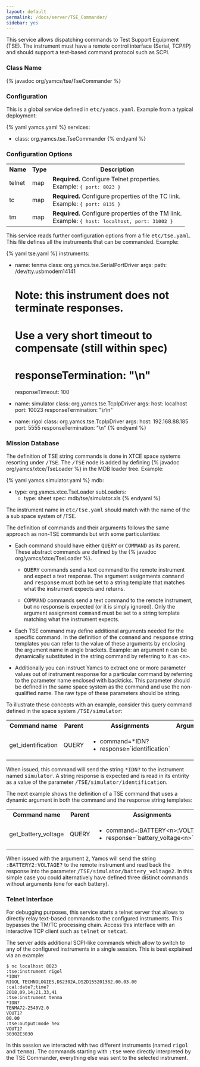 ```yaml
---
layout: default
permalink: /docs/server/TSE_Commander/
sidebar: yes
---
```


This service allows dispatching commands to Test Support Equipment (TSE). The instrument must have a remote control interface (Serial, TCP/IP) and should support a text-based command protocol such as SCPI.

### Class Name
{% javadoc org/yamcs/tse/TseCommander %}

### Configuration

This is a global service defined in <tt>etc/yamcs.yaml</tt>. Example from a typical deployment:

{% yaml yamcs.yaml %}
services:
  - class: org.yamcs.tse.TseCommander
{% endyaml %}

### Configuration Options

<table class="inline">
  <tr>
    <th>Name</th>
    <th>Type</th>
    <th>Description</th>
  </tr>
  <tr>
    <td class="code">telnet</td>
    <td class="code">map</td>
    <td><strong>Required. </strong> Configure Telnet properties.<br>Example: <tt>{ port: 8023 }</tt></td>
  </tr>
  <tr>
    <td class="code">tc</td>
    <td class="code">map</td>
    <td><strong>Required. </strong> Configure properties of the TC link.<br>Example: <tt>{ port: 8135 }</tt></td>
  </tr>
  <tr>
    <td class="code">tm</td>
    <td class="code">map</td>
    <td><strong>Required. </strong> Configure properties of the TM link.<br>Example: <tt>{ host: localhost, port: 31002 }</tt></td>
  </tr>
</table>

This service reads further configuration options from a file <tt>etc/tse.yaml</tt>. This file defines all the instruments that can be commanded. Example:

{% yaml tse.yaml %}
instruments:
  - name: tenma
    class: org.yamcs.tse.SerialPortDriver
    args:
      path: /dev/tty.usbmodem14141
      # Note: this instrument does not terminate responses.
      # Use a very short timeout to compensate (still within spec)
      # responseTermination: "\n"
      responseTimeout: 100

  - name: simulator
    class: org.yamcs.tse.TcpIpDriver
    args:
      host: localhost
      port: 10023
      responseTermination: "\r\n"

  - name: rigol
    class: org.yamcs.tse.TcpIpDriver
    args:
      host: 192.168.88.185
      port: 5555
      responseTermination: "\n"
{% endyaml %}

### Mission Database

The definition of TSE string commands is done in XTCE space systems resorting under <tt>/TSE</tt>. The <tt>/TSE</tt> node is added by defining {% javadoc org/yamcs/xtce/TseLoader %} in the MDB loader tree. Example:


{% yaml yamcs.simulator.yaml %}
mdb:
  - type: org.yamcs.xtce.TseLoader
    subLoaders:
      - type: sheet
        spec: mdb/tse/simulator.xls
{% endyaml %}

The instrument name in <tt>etc/tse.yaml</tt> should match with the name of the a sub space system of /TSE.

The definition of commands and their arguments follows the same approach as non-TSE commands but with some particularities:

* Each command should have either <tt>QUERY</tt> or <tt>COMMAND</tt> as its parent. These abstract commands are defined by the {% javadoc org/yamcs/xtce/TseLoader %}.

  * <tt>QUERY</tt> commands send a text command to the remote instrument and expect a text response. The argument assignments <tt>command</tt> and <tt>response</tt> must both be set to a string template that matches what the instrument expects and returns.

  * <tt>COMMAND</tt> commands send a text command to the remote instrument, but no response is expected (or it is simply ignored). Only the argument assignment <tt>command</tt> must be set to a string template matching what the instrument expects.

* Each TSE command may define additional arguments needed for the specific command. In the definition of the <tt>command</tt> and <tt>response</tt> string templates you can refer to the value of these arguments by enclosing the argument name in angle brackets. Example: an argument <tt>n</tt> can be dynamically substituted in the string command by referring to it as <tt>&lt;n&gt;</tt>.

* Additionally you can instruct Yamcs to extract one or more parameter values out of instrument response for a particular command by referring to the parameter name enclosed with backticks. This parameter should be defined in the same space system as the command and use the non-qualified name. The raw type of these parameters should be string.

To illustrate these concepts with an example, consider this query command defined in the space system <tt>/TSE/simulator</tt>:

<table class="inline">
<tr>
<th>Command name</th>
<th>Parent</th>
<th>Assignments</th>
<th>Arguments</th>
</tr>
<tr>
<td>get_identification</td>
<td>QUERY</td>
<td>
<ul>
<li>command=*IDN?</li>
<li>response=`identification`</li>
</ul>
</td>
<td></td>
</tr>
</table>

When issued, this command will send the string <tt>*IDN?</tt> to the instrument named <tt>simulator</tt>. A string response is expected and is read in its entirity as a value of the parameter <tt>/TSE/simulator/identification</tt>.

The next example shows the definition of a TSE command that uses a dynamic argument in both the command and the response string templates:

<table class="inline">
<tr>
<th>Command name</th>
<th>Parent</th>
<th>Assignments</th>
<th>Arguments</th>
</tr>
<tr>
<td>get_battery_voltage</td>
<td>QUERY</td>
<td>
<ul>
<li>command=:BATTERY&lt;n&gt;:VOLTAGE?</li>
<li>response=`battery_voltage&lt;n&gt;`</li>
</ul>
</td>
<td>n (range 1-3)</td>
</tr>
</table>

When issued with the argument <tt>2</tt>, Yamcs will send the string <tt>:BATTERY2:VOLTAGE?</tt> to the remote instrument and read back the response into the parameter <tt>/TSE/simulator/battery_voltage2</tt>. In this simple case you could alternatively have defined three distinct commands without arguments (one for each battery).

### Telnet Interface

For debugging purposes, this service starts a telnet server that allows to directly relay text-based commands to the configured instruments. This bypasses the TM/TC processing chain. Access this interface with an interactive TCP client such as <tt>telnet</tt> or <tt>netcat</tt>.

The server adds additional SCPI-like commands which allow to switch to any of the configured instruments in a single session. This is best explained via an example:

```
$ nc localhost 8023
:tse:instrument rigol
*IDN?
RIGOL TECHNOLOGIES,DS2302A,DS2D155201382,00.03.00
:cal:date?;time?
2018,09,14;21,33,41
:tse:instrument tenma
*IDN?
TENMA72-2540V2.0
VOUT1?
00.00
:tse:output:mode hex
VOUT1?
30302E3030
```

In this session we interacted with two different instruments (named <tt>rigol</tt> and <tt>tenma</tt>). The commands starting with <tt>:tse</tt> were directly interpreted by the TSE Commander, everything else was sent to the selected instrument.

